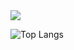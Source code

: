 <img align="center" src="https://github-readme-stats.vercel.app/api//?username=JTXOfficial&theme=gruvbox" />


![Top Langs](https://github-readme-stats.vercel.app/api/top-langs/?username=JTXOfficial&theme=gruvbox)

